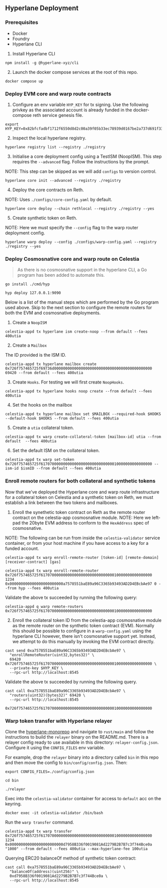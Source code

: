 ## Hyperlane Deployment

### Prerequisites

- Docker
- Foundry
- Hyperlane CLI

1. Install Hyperlane CLI

```
npm install -g @hyperlane-xyz/cli
```

2. Launch the docker compose services at the root of this repo.

```
docker compose up
```

### Deploy EVM core and warp route contracts

1. Configure an env variable `HYP_KEY` for tx signing.
Use the following privkey as the associated account is already funded in the docker-compose reth service genesis file.

```
export HYP_KEY=0x82bfcfadbf1712f6550d8d2c00a39f05b33ec78939d0167be2a737d691f33a6a
```

2. Inspect the local hyperlane registry.

```
hyperlane registry list --registry ./registry
```

3. Initialise a core deployment config using a TestISM (NoopISM).
This step requires the `--advanced` flag. Follow the instructions by the prompt.

NOTE: This step can be skipped as we will add `configs` to version control.

```
hyperlane core init --advanced --registry ./registry
```

4. Deploy the core contracts on Reth.

NOTE: Uses `./configs/core-config.yaml` by default.

```
hyperlane core deploy --chain rethlocal --registry ./registry --yes
```

5. Create synthetic token on Reth.

NOTE: Here we must specify the `--config` flag to the warp router deployment config.

```
hyperlane warp deploy --config ./configs/warp-config.yaml --registry ./registry --yes
```

### Deploy Cosmosnative core and warp route on Celestia

> As there is no cosmosnative support in the hyperlane CLI, a Go program has been added to automate this.

```
go install ./cmd/hyp

hyp deploy 127.0.0.1:9090
```

Below is a list of the manual steps which are performed by the Go program used above.
Skip to the next section to configure the remote routers for both the EVM and cosmosnative deployments.

1. Create a `NoopISM`

```
celestia-appd tx hyperlane ism create-noop --from default --fees 400utia
```

2. Create a `Mailbox`

The ID provided is the ISM ID.

```
celestia-appd tx hyperlane mailbox create 0x726f757465725f69736d00000000000000000000000000000000000000000000 69420 --from default --fees 400utia
```

3. Create `Hooks`. For testing we will first create `NoopHooks`.

```
celestia-appd tx hyperlane hooks noop create --from default --fees 400utia
```

4. Set the hooks on the mailbox

```
celestia-appd tx hyperlane mailbox set $MAILBOX --required-hook $HOOKS --default-hook $HOOKS --from default --fees 400utia
```

5. Create a `utia` collateral token.

```
celestia-appd tx warp create-collateral-token [mailbox-id] utia --from default  --fees 400utia
```

6. Set the default ISM on the collateral token.

```
celestia-appd tx warp set-token 0x726f757465725f61707000000000000000000000000000010000000000000000 --ism-id $ismID --from default --fees 400utia
```

### Enroll remote routers for both collateral and synthetic tokens

Now that we've deployed the Hyperlane core and warp route infrastructure for a collateral token on Celestia and a synthetic token on Reth, 
we must establish a link between the two tokens and mailboxes.

1. Enroll the synethetic token contract on Reth as the remote router contract on the celestia-app cosmosnative module.
NOTE: Here we left-pad the 20byte EVM address to conform to the `HexAddress` spec of cosmosnative.

NOTE: The following can be run from inside the `celestia-validator` service container, or from your host machine if you have access to a key for a funded account.

```
celestia-appd tx warp enroll-remote-router [token-id] [remote-domain] [receiver-contract] [gas]

celestia-appd tx warp enroll-remote-router 0x726f757465725f61707000000000000000000000000000010000000000000000 1234 0x000000000000000000000000a7578551baE89a96C3365b93493AD2D4EBcbAe97 0 --from hyp --fees 400utia
```

Validate the above tx succeeded by running the following query:

```
celestia-appd q warp remote-routers 0x726f757465725f61707000000000000000000000000000010000000000000000
```

2. Enroll the collateral token ID from the celestia-app cosmosnative module as the remote router on the synthetic token contract (EVM).
Normally this should be possible to configure in a `warp-config.yaml` using the hyperlane CLI however, there isn't cosmosnative support yet.
Instead, we attempt to do this manually by invoking the EVM contract directly.

```
cast send 0xa7578551baE89a96C3365b93493AD2D4EBcbAe97 \
  "enrollRemoteRouter(uint32,bytes32)" \
  69420 0x726f757465725f61707000000000000000000000000000010000000000000000 \
  --private-key $HYP_KEY \
  --rpc-url http://localhost:8545
```

Validate the above tx succeeded by running the following query.

```
cast call 0xa7578551baE89a96C3365b93493AD2D4EBcbAe97 \
  "routers(uint32)(bytes32)" 69420 \
  --rpc-url http://localhost:8545

0x726f757465725f61707000000000000000000000000000010000000000000000
```

### Warp token transfer with Hyperlane relayer

Clone the [hyperlane-monorepo](https://github.com/hyperlane-xyz/hyperlane-monorepo) and navigate to `rust/main` and follow the instructions to build the `relayer` binary on the README.md.
There is a relayer config ready to use available in this directory: `relayer-config.json`. Configure it using the `CONFIG_FILES` env variable.

For example, drop the `relayer` binary into a directory called `bin` in this repo and then move the config to `bin/config/config.json`.
Then:

```
export CONFIG_FILES=./config/config.json

cd bin

./relayer
```

Exec into the `celestia-validator` container for access to `default` acc on the keyring.

```
docker exec -it celestia-validator /bin/bash
```

Run the `warp transfer` command. 

```
celestia-appd tx warp transfer 0x726f757465725f61707000000000000000000000000000010000000000000000 1234 0x000000000000000000000000d7958B336f0019081Ad2279B2B7B7c3f744Bce0a "1000" --from default --fees 400utia --max-hyperlane-fee 100utia
```

Querying ERC20 balanceOf method of synthetic token contract:

```
cast call 0xa7578551baE89a96C3365b93493AD2D4EBcbAe97 \
  "balanceOf(address)(uint256)" \
  0xd7958B336f0019081Ad2279B2B7B7c3f744Bce0a \
  --rpc-url http://localhost:8545
```